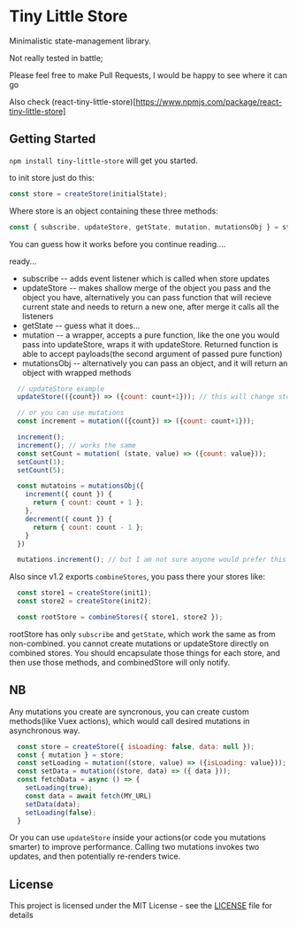 # Tiny Little Store

Minimalistic state-management library.

Not really tested in battle;

Please feel free to make Pull Requests, I would be happy to see where it can go

Also check (react-tiny-little-store)[https://www.npmjs.com/package/react-tiny-little-store]

## Getting Started

`npm install tiny-little-store` will get you started.

to init store just do this:
```javascript
const store = createStore(initialState);
```
Where store is an object containing these three methods:
```javascript
const { subscribe, updateStore, getState, mutation, mutationsObj } = store;
```
You can guess how it works before you continue reading....

ready...

+ subscribe -- adds event listener which is called when store updates
+ updateStore -- makes shallow merge of the object you pass and the object you have, alternatively you can pass function that will recieve current state and needs to return a new one, after merge it calls all the listeners
+ getState -- guess what it does...
+ mutation -- a wrapper, accepts a pure function, like the one you would pass into updateStore, wraps it with updateStore. Returned function is able to accept payloads(the second argument of passed pure function)
+ mutationsObj -- alternatively you can pass an object, and it will return an object with wrapped methods

```javascript
  // updateStore example
  updateStore(({count}) => ({count: count+1})); // this will change store and inform all the subscribtions

  // or you can use mutations
  const increment = mutation(({count}) => ({count: count+1}));

  increment();
  increment(); // works the same
  const setCount = mutation( (state, value) => ({count: value}));
  setCount(1);
  setCount(5);

  const mutatoins = mutationsObj({
    increment({ count }) {
      return { count: count + 1 };
    },
    decrement({ count }) {
      return { count: count - 1 };
    }
  })

  mutations.increment(); // but I am not sure anyone would prefer this
```

Also since v1.2 exports `combineStores`, you pass there your stores like:
```javascript
  const store1 = createStore(init1);
  const store2 = createStore(init2);

  const rootStore = combineStores({ store1, store2 });
```
rootStore has only `subscribe` and `getState`, which work the same as from non-combined. you cannot create mutations or updateStore directly on combined stores. You should encapsulate those things for each store, and then use those methods, and combinedStore will only notify.
## NB
Any mutations you create are syncronous, you can create custom methods(like Vuex actions), which would call desired mutations in asynchronous way.
```javascript
  const store = createStore({ isLoading: false, data: null });
  const { mutation } = store;
  const setLoading = mutation((store, value) => ({isLoading: value}));
  const setData = mutation((store, data) => ({ data }));
  const fetchData = async () => {
    setLoading(true);
    const data = await fetch(MY_URL)
    setData(data);
    setLoading(false);
  }
```
Or you can use `updateStore` inside your actions(or code you mutations smarter) to improve performance. 
Calling two mutations invokes two updates, and then potentially re-renders twice.
## License

This project is licensed under the MIT License - see the [LICENSE](LICENSE) file for details